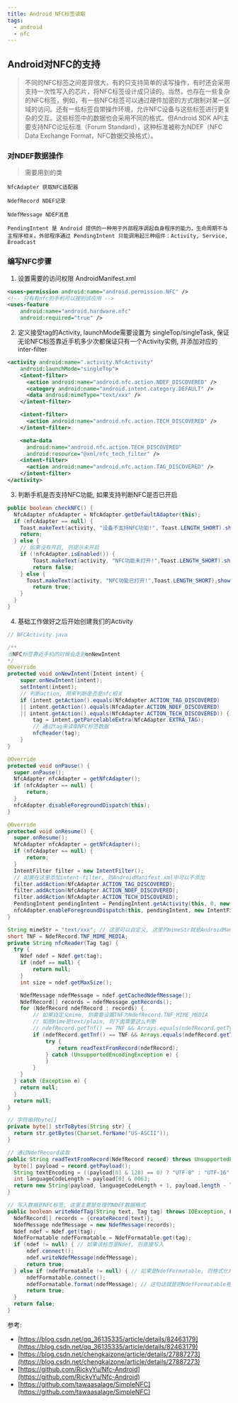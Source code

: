 ```yaml
---
title: Android NFC标签读取
tags:
  - android
  - nfc
---
```


## Android对NFC的支持

> 不同的NFC标签之间差异很大，有的只支持简单的读写操作，有时还会采用支持一次性写入的芯片，将NFC标签设计成只读的。当然，也存在一些复杂的NFC标签，例如，有一些NFC标签可以通过硬件加密的方式限制对某一区域的访问。还有一些标签自带操作环境，允许NFC设备与这些标签进行更复杂的交互。这些标签中的数据也会采用不同的格式。但Android SDK API主要支持NFC论坛标准（Forum Standard），这种标准被称为NDEF（NFC Data Exchange Format，NFC数据交换格式）。

<!-- more -->

### 对NDEF数据操作

> 需要用到的类

```
NfcAdapter 获取NFC适配器

NdefRecord NDEF记录

NdefMessage NDEF消息

PendingIntent 是 Android 提供的一种用于外部程序调起自身程序的能力，生命周期不与主程序相关。外部程序通过 PendingIntent 只能调用起三种组件：Activity, Service, Broadcast
```

### 编写NFC步骤

1. 设置需要的访问权限 AndroidManifest.xml

```xml
<uses-permission android:name="android.permission.NFC" />
<!-- 只有有nfc的手机可以搜到该应用 -->
<uses-feature
    android:name="android.hardware.nfc"
    android:required="true" />
```

2. 定义接受tag的Activity, launchMode需要设置为 singleTop/singleTask, 保证无论NFC标签靠近手机多少次都保证只有一个Activity实例, 并添加对应的inter-filter

```xml
<activity android:name=".activity.NfcActivity"
    android:launchMode="singleTop">
    <intent-filter>
      <action android:name="android.nfc.action.NDEF_DISCOVERED" />
      <category android:name="android.intent.category.DEFAULT" />
      <data android:mimeType="text/xxx" />
    </intent-filter>

    <intent-filter>
      <action android:name="android.nfc.action.TECH_DISCOVERED" />
    </intent-filter>

    <meta-data
      android:name="android.nfc.action.TECH_DISCOVERED"
      android:resource="@xml/nfc_tech_filter" />
    <intent-filter>
      <action android:name="android.nfc.action.TAG_DISCOVERED" />
    </intent-filter>
</activity>
```

3. 判断手机是否支持NFC功能, 如果支持判断NFC是否已开启

```java
public boolean checkNFC() {
  NfcAdapter nfcAdapter = NfcAdapter.getDefaultAdapter(this);
  if (nfcAdapter == null) {
    Toast.makeText(activity, "设备不支持NFC功能!", Toast.LENGTH_SHORT).show();
    return;
  } else {
    // 如果没有开启, 则提示未开启
    if (!nfcAdapter.isEnabled()) {
        Toast.makeText(activity, "NFC功能未打开!",Toast.LENGTH_SHORT).show();
        return false;
    } else {
      Toast.makeText(activity, "NFC功能已打开!",Toast.LENGTH_SHORT).show();
        return true;
    }
  }
}
```

4. 基础工作做好之后开始创建我们的Activity

```java
// NFCActivity.java

/**
当NFC标签靠近手机的时候会走到onNewIntent
*/
@Override
protected void onNewIntent(Intent intent) {
    super.onNewIntent(intent);
    setIntent(intent);
    // 判断action, 用来判断是否是nfc相关
    if (intent.getAction().equals(NfcAdapter.ACTION_TAG_DISCOVERED)
    || intent.getAction().equals(NfcAdapter.ACTION_NDEF_DISCOVERED)
    || intent.getAction().equals(NfcAdapter.ACTION_TECH_DISCOVERED)) {
        tag = intent.getParcelableExtra(NfcAdapter.EXTRA_TAG);
        // 通过tag来读取NFC标签数据
        nfcReader(tag);
    }
}

@Override
protected void onPause() {
  super.onPause();
  NfcAdapter nfcAdapter = getNfcAdapter();
  if (nfcAdapter == null) {
      return;
  }
  nfcAdapter.disableForegroundDispatch(this);
}

@Override
protected void onResume() {
  super.onResume();
  NfcAdapter nfcAdapter = getNfcAdapter();
  if (nfcAdapter == null) {
      return;
  }
  IntentFilter filter = new IntentFilter();
  // 如果在这里添加intent-filter, 则AndroidManifest.xml中可以不添加
  filter.addAction(NfcAdapter.ACTION_TAG_DISCOVERED);
  filter.addAction(NfcAdapter.ACTION_NDEF_DISCOVERED);
  filter.addAction(NfcAdapter.ACTION_TECH_DISCOVERED);
  PendingIntent pendingIntent = PendingIntent.getActivity(this, 0, new Intent(this, getClass()).addFlags(Intent.FLAG_ACTIVITY_SINGLE_TOP), 0);
  nfcAdapter.enableForegroundDispatch(this, pendingIntent, new IntentFilter[]{filter}, NfcUtils.techList);
}

String mimeStr = "text/xxx"; // 这里可以自定义, 这里的mimeStr就是AndroidManifest.xml文件中的<data android:mimeType="text/xxx" />
short TNF = NdefRecord.TNF_MIME_MEDIA;
private String nfcReader(Tag tag) {
  try {
    Ndef ndef = Ndef.get(tag);
    if (ndef == null) {
        return null;
    }
    int size = ndef.getMaxSize();

    NdefMessage ndefMessage = ndef.getCachedNdefMessage();
    NdefRecord[] records = ndefMessage.getRecords();
    for (NdefRecord ndefRecord : records) {
        // 如果自定义mime, 则需要设置TNF为NdefRecord.TNF_MIME_MEDIA
        // 如图mime是text/plain, 则下面需要这么判断
        // ndefRecord.getTnf() == TNF && Arrays.equals(ndefRecord.getType(), NdefRecord.RTD_TEXT)
        if (ndefRecord.getTnf() == TNF && Arrays.equals(ndefRecord.getType(), strToBytes(mimeStr))) {
            try {
                return readTextFromRecord(ndefRecord);
            } catch (UnsupportedEncodingException e) {
            }
        }
    }
  } catch (Exception e) {
    return null;
  }
  return null;
}

// 字符串转byte[]
private byte[] strToBytes(String str) {
  return str.getBytes(Charset.forName("US-ASCII"));
}

// 通过NdefRecord读取
public String readTextFromRecord(NdefRecord record) throws UnsupportedEncodingException {
  byte[] payload = record.getPayload();
  String textEncoding = ((payload[0] & 128) == 0) ? "UTF-8" : "UTF-16";
  int languageCodeLength = payload[0] & 0063;
  return new String(payload, languageCodeLength + 1, payload.length - languageCodeLength - 1, textEncoding);
}

// 写入数据到NFC标签, 这里主要是处理的NDEF数据格式
public boolean writeNdefTag(String text, Tag tag) throws IOException, FormatException {
  NdefRecord[] records = {createRecord(text)};
  NdefMessage ndefMessage = new NdefMessage(records);
  Ndef ndef = Ndef.get(tag);
  NdefFormatable ndefFormatable = NdefFormatable.get(tag);
  if (ndef != null) { // 如果该标签是Ndef, 则直接写入
      ndef.connect();
      ndef.writeNdefMessage(ndefMessage);
      return true;
  } else if (ndefFormatable != null) { // 如果是NdefFormatable, 则格式化成Ndef格式, 然后写入tag
      ndefFormatable.connect();
      ndefFormatable.format(ndefMessage); // 这句话就是把NdefFormatable格式化成Ndef
      return true;
  }
  return false;
}
```

参考:

- [https://blog.csdn.net/qq_36135335/article/details/82463179](https://blog.csdn.net/qq_36135335/article/details/82463179)
- [https://blog.csdn.net/chengkaizone/article/details/27887273](https://blog.csdn.net/chengkaizone/article/details/27887273)
- [https://github.com/RickyYu/Nfc-Android](https://github.com/RickyYu/Nfc-Android)
- [https://github.com/tawaasalage/SimpleNFC](https://github.com/tawaasalage/SimpleNFC)


